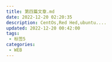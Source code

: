 ```yaml
---
title: 第四篇文章.md
date: 2022-12-20 02:20:35
description: CentOs,Red Hed,ubuntu....
updated: 2022-12-20 00:42:00
tags:
 - 标签5
categories:
 - WEB
---
```

